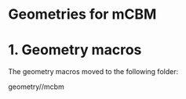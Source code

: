 Geometries for mCBM
=========================================

# 1. Geometry macros

The geometry macros moved to the following folder:

geometry/<subsystem>/mcbm
